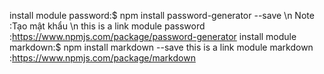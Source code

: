 install module password:$ npm install password-generator --save \n 
  Note :Tạo mật khẩu \n
  this is a link module password :https://www.npmjs.com/package/password-generator
  install module markdown:$ npm install markdown --save
  this is a link module markdown :https://www.npmjs.com/package/markdown                                              
